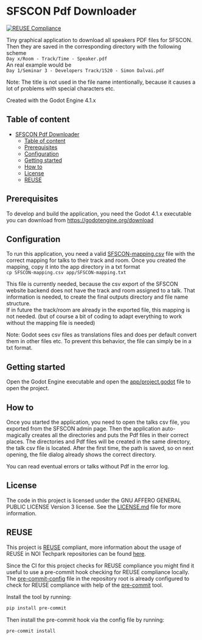 <!--
SPDX-FileCopyrightText: NOI Techpark <digital@noi.bz.it>

SPDX-License-Identifier: CC0-1.0
-->

# SFSCON Pdf Downloader

[![REUSE Compliance](https://github.com/noi-techpark/sfscon-pdf-downloader/actions/workflows/reuse.yml/badge.svg)](https://github.com/noi-techpark/odh-docs/wiki/REUSE#badges)

Tiny graphical application to download all speakers PDF files for SFSCON.  
Then they are saved in the corresponding directory with the following scheme  
`Day x/Room - Track/Time - Speaker.pdf`  
An real example would be  
`Day 1/Seminar 3 - Developers Track/1520 - Simon Dalvai.pdf`

Note: The title is not used in the file name intentionally, because it causes a lot of problems with special characters etc.

Created with the Godot Engine 4.1.x

## Table of content
- [SFSCON Pdf Downloader](#sfscon-pdf-downloader)
  - [Table of content](#table-of-content)
  - [Prerequisites](#prerequisites)
  - [Configuration](#configuration)
  - [Getting started](#getting-started)
  - [How to](#how-to)
  - [License](#license)
  - [REUSE](#reuse)


## Prerequisites
To develop and build the application, you need the Godot 4.1.x executable you can download from https://godotengine.org/download

## Configuration
To run this application, you need a valid [SFSCON-mapping.csv](SFSCON-mapping.csv) file with the correct mapping for talks to their track and room.
Once you created the mapping, copy it into the app directory in a txt format  
`cp SFSCON-mapping.csv app/SFSCON-mapping.txt`

This file is currently needed, because the csv export of the SFSCON website backend does not have the track and room assigned to a talk.
That information is needed, to create the final outputs directory and file name structure.  
If in future the track/room are already in the exported file, this mapping is not needed.
(but of course a bit of coding to adapt everything to work without the mapping file is needed)

Note: Godot sees csv files as translations files and does per default convert them in other files etc.
To prevent this behavior, the file can simply be in a txt format.

## Getting started
Open the Godot Engine executable and open the [app/project.godot](app/project.godot) file to open the project.

## How to
Once you started the application, you need to open the talks csv file, you exported from the SFSCON admin page.
Then the application auto-magically creates all the directories and puts the Pdf files in their correct places.
The directories and Pdf files will be created in the same directory, the talk csv file is located.
After the first time, the path is saved, so on next opening, the file dialog already shows the correct directory.

You can read eventual errors or talks without Pdf in the error log. 

## License
The code in this project is licensed under the GNU AFFERO GENERAL PUBLIC LICENSE Version 3 license. See the [LICENSE.md](LICENSE.md) file for more information.

## REUSE
This project is [REUSE](https://reuse.software) compliant, more information about the usage of REUSE in NOI Techpark repositories can be found [here](https://github.com/noi-techpark/odh-docs/wiki/Guidelines-for-developers-and-licenses#guidelines-for-contributors-and-new-developers).

Since the CI for this project checks for REUSE compliance you might find it useful to use a pre-commit hook checking for REUSE compliance locally. The [pre-commit-config](.pre-commit-config.yaml) file in the repository root is already configured to check for REUSE compliance with help of the [pre-commit](https://pre-commit.com) tool.

Install the tool by running:
```bash
pip install pre-commit
```
Then install the pre-commit hook via the config file by running:
```bash
pre-commit install
```

